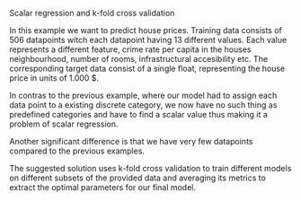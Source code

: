Scalar regression and k-fold cross validation

In this example we want to predict house prices. Training data consists of 506 datapoints witch each datapoint having 13 different values. Each value represents 
a different feature, crime rate per capita in the houses neighbourhood, number of rooms, infrastructural accesibility etc. The corresponding target data consist of
a single float, representing the house price in units of 1.000 $.

In contras to the previous example, where our model had to assign each data point to a existing discrete category, we now have no such thing as predefined 
categories and have to find a scalar value thus making it a problem of scalar regression.

Another significant difference is that we have very few datapoints compared to the previous examples.

The suggested solution uses k-fold cross validation to train different models on different subsets of the provided data and averaging its metrics to extract the
optimal parameters for our final model.
